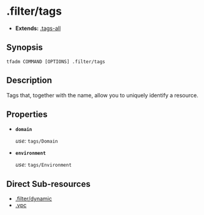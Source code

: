 # .filter/tags

- **Extends:** [.tags-all](../.tags-all.md)

## Synopsis

```
tfadm COMMAND [OPTIONS] .filter/tags
```

## Description

Tags that, together with the name, allow you to uniquely identify a resource.

## Properties

- **`domain`**

  *use:* `tags/Domain`

- **`environment`**

  *use:* `tags/Environment`

## Direct Sub-resources

- [.filter/dynamic](dynamic.md)
- [.vpc](../.vpc.md)
